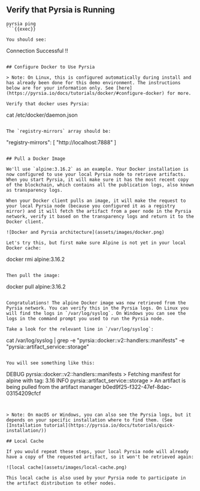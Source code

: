 ## Verify that Pyrsia is Running

```
pyrsia ping
```{{exec}}

You should see:

```
Connection Successful !!
```{{}}

## Configure Docker to Use Pyrsia

> Note: On Linux, this is configured automatically during install and has already been done for this demo environment. The instructions below are for your information only. See [here](https://pyrsia.io/docs/tutorials/docker/#configure-docker) for more.

Verify that docker uses Pyrsia:

```
cat /etc/docker/daemon.json
```{{exec}}

The `registry-mirrors` array should be:

```
"registry-mirrors": [
    "http://localhost:7888"
  ]
```{{}}

## Pull a Docker Image

We'll use `alpine:3.16.2` as an example. Your Docker installation is now configured to use your local Pyrsia node to retrieve artifacts. When you start Pyrsia, it will make sure it has the most recent copy of the blockchain, which contains all the publication logs, also known as transparency logs.

When your Docker client pulls an image, it will make the request to your local Pyrsia node (because you configured it as a registry mirror) and it will fetch the artifact from a peer node in the Pyrsia network, verify it based on the transparency logs and return it to the Docker client.

![Docker and Pyrsia architecture](assets/images/docker.png)

Let's try this, but first make sure Alpine is not yet in your local Docker cache:

```
docker rmi alpine:3.16.2
```{{exec}}

Then pull the image:

```
docker pull alpine:3.16.2
```{{exec}}

Congratulations! The alpine Docker image was now retrieved from the Pyrsia network. You can verify this in the Pyrsia logs. On Linux you will find the logs in `/var/log/syslog`. On Windows you can see the logs in the command prompt you used to run the Pyrsia node.

Take a look for the relevant line in `/var/log/syslog`:

```
cat /var/log/syslog | grep -e "pyrsia::docker::v2::handlers::manifests" -e "pyrsia::artifact_service::storage"
```{{exec}}

You will see something like this:

```
DEBUG pyrsia::docker::v2::handlers::manifests > Fetching manifest for alpine with tag: 3.16
INFO  pyrsia::artifact_service::storage       > An artifact is being pulled from the artifact manager b0ed9f25-f322-47ef-8dac-03154209cfcf
```{{}}


> Note: On macOS or Windows, you can also see the Pyrsia logs, but it depends on your specific installation where to find them. (See [Installation tutorial](https://pyrsia.io/docs/tutorials/quick-installation/))

## Local Cache

If you would repeat these steps, your local Pyrsia node will already have a copy of the requested artifact, so it won't be retrieved again:

![local cache](assets/images/local-cache.png)

This local cache is also used by your Pyrsia node to participate in the artifact distribution to other nodes.